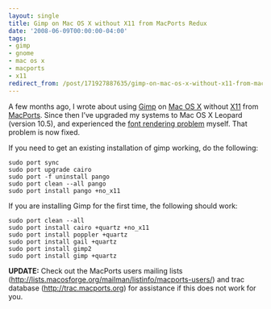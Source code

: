 ```yaml
---
layout: single
title: Gimp on Mac OS X without X11 from MacPorts Redux
date: '2008-06-09T00:00:00-04:00'
tags:
- gimp
- gnome
- mac os x
- macports
- x11
redirect_from: /post/171927887635/gimp-on-mac-os-x-without-x11-from-macports-redux
---
```

<p>A few months ago, I wrote about using <a href="http://www.gimp.org/">Gimp</a> on <a href="http://www.apple.com/macosx">Mac OS X</a> without <a href="http://en.wikipedia.org/wiki/X11">X11</a> from <a href="http://www.macports.org/">MacPorts</a>. Since then I&rsquo;ve upgraded my systems to Mac OS X Leopard (version 10.5), and experienced the <a href="http://trac.macports.org/ticket/15209">font rendering problem</a> myself. That problem is now fixed.</p>

<p>If you need to get an existing installation of gimp working, do the following:</p>

<pre><code>sudo port sync
sudo port upgrade cairo
sudo port -f uninstall pango
sudo port clean --all pango
sudo port install pango +no_x11
</code></pre>

<p>If you are installing Gimp for the first time, the following should work:</p>

<pre><code>sudo port clean --all
sudo port install cairo +quartz +no_x11
sudo port install poppler +quartz
sudo port install gail +quartz
sudo port install gimp2
sudo port install gimp +quartz
</code></pre>

<p><strong>UPDATE:</strong> Check out the MacPorts users mailing lists (<a href="http://lists.macosforge.org/mailman/listinfo/macports-users/">http://lists.macosforge.org/mailman/listinfo/macports-users/</a>) and trac database (<a href="http://trac.macports.org">http://trac.macports.org</a>) for assistance if this does not work for you.</p>
